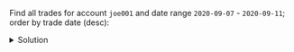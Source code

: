 Find all trades for account `joe001` and date range `2020-09-07` - `2020-09-11`; order by trade date (desc):

<details>
  <summary>Solution</summary>

```sql
SELECT account, 
       TODATE(DATEOF(trade_id)) AS date, 
       trade_id, type, symbol,
       shares, price, amount 
FROM trades_by_a_d
WHERE account = 'joe001'
  AND trade_id > maxTimeuuid('2020-09-07')
  AND trade_id < minTimeuuid('2020-09-12');
```{{execute}}

</details>


